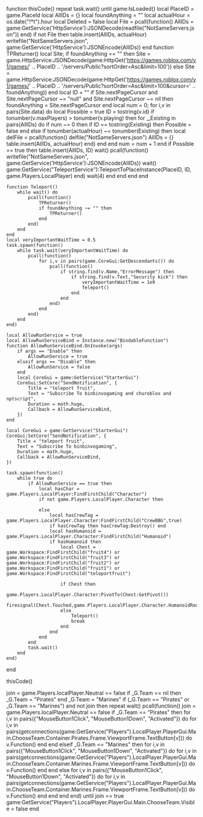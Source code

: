 function thisCode()
    repeat task.wait() until game:IsLoaded()
    local PlaceID = game.PlaceId
    local AllIDs = {}
    local foundAnything = ""
    local actualHour = os.date("!*t").hour
    local Deleted = false
    local File = pcall(function()
        AllIDs = game:GetService('HttpService'):JSONDecode(readfile("NotSameServers.json"))
    end)
    if not File then
        table.insert(AllIDs, actualHour)
        writefile("NotSameServers.json", game:GetService('HttpService'):JSONEncode(AllIDs))
    end
    function TPReturner()
        local Site;
        if foundAnything == "" then
            Site = game.HttpService:JSONDecode(game:HttpGet('https://games.roblox.com/v1/games/' .. PlaceID .. '/servers/Public?sortOrder=Asc&limit=100'))
        else
            Site = game.HttpService:JSONDecode(game:HttpGet('https://games.roblox.com/v1/games/' .. PlaceID .. '/servers/Public?sortOrder=Asc&limit=100&cursor=' .. foundAnything))
        end
        local ID = ""
        if Site.nextPageCursor and Site.nextPageCursor ~= "null" and Site.nextPageCursor ~= nil then
            foundAnything = Site.nextPageCursor
        end
        local num = 0;
        for i,v in pairs(Site.data) do
            local Possible = true
            ID = tostring(v.id)
            if tonumber(v.maxPlayers) > tonumber(v.playing) then
                for _,Existing in pairs(AllIDs) do
                    if num ~= 0 then
                        if ID == tostring(Existing) then
                            Possible = false
                        end
                    else
                        if tonumber(actualHour) ~= tonumber(Existing) then
                            local delFile = pcall(function()
                                delfile("NotSameServers.json")
                                AllIDs = {}
                                table.insert(AllIDs, actualHour)
                            end)
                        end
                    end
                    num = num + 1
                end
                if Possible == true then
                    table.insert(AllIDs, ID)
                    wait()
                    pcall(function()
                        writefile("NotSameServers.json", game:GetService('HttpService'):JSONEncode(AllIDs))
                        wait()
                        game:GetService("TeleportService"):TeleportToPlaceInstance(PlaceID, ID, game.Players.LocalPlayer)
                    end)
                    wait(4)
                end
            end
        end
    end
    
    function Teleport()
        while wait() do
            pcall(function()
                TPReturner()
                if foundAnything ~= "" then
                    TPReturner()
                end
            end)
        end
    end
    local veryImportantWaitTime = 0.5
    task.spawn(function()
        while task.wait(veryImportantWaitTime) do
            pcall(function()
                for i,v in pairs(game.CoreGui:GetDescendants()) do
                    pcall(function()
                        if string.find(v.Name,"ErrorMessage") then
                            if string.find(v.Text,"Security kick") then
                                veryImportantWaitTime = 1e9
                                Teleport()
                            end
                        end
                    end)
                end
            end)
        end
    end)

    local AllowRunService = true
    local AllowRunServiceBind = Instance.new("BindableFunction")
    function AllowRunServiceBind.OnInvoke(args)
        if args == "Enable" then
            AllowRunService = true
        elseif args == "Disable" then
            AllowRunService = false
        end
        local CoreGui = game:GetService("StarterGui")
        CoreGui:SetCore("SendNotification", {
            Title = "teleport fruit",
            Text = "Subscribe To binbinvogaming and churoblox and nptscript",
            Duration = math.huge,
            Callback = AllowRunServiceBind,
        })
    end

    local CoreGui = game:GetService("StarterGui")
    CoreGui:SetCore("SendNotification", {
        Title = "teleport fruit",
        Text = "Subscribe To binbinvogaming",
        Duration = math.huge,
        Callback = AllowRunServiceBind,
    })
    
    task.spawn(function()
        while true do
            if AllowRunService == true then
                local hasChar = game.Players.LocalPlayer:FindFirstChild("Character")
                if not game.Players.LocalPlayer.Character then
        
                else
                    local hasCrewTag = game.Players.LocalPlayer.Character:FindFirstChild("CrewBBG",true)
                    if hasCrewTag then hasCrewTag:Destroy() end
                    local hasHumanoid = game.Players.LocalPlayer.Character:FindFirstChild("Humanoid")
                    if hasHumanoid then
                        local Chest = game.Workspace:FindFirstChild("fruit4") or game.Workspace:FindFirstChild("fruit3") or game.Workspace:FindFirstChild("fruit2") or game.Workspace:FindFirstChild("fruit1") or game.Workspace:FindFirstChild("teleportfruit")
                        
                        if Chest then
                            game.Players.LocalPlayer.Character:PivotTo(Chest:GetPivot())
                            firesignal(Chest.Touched,game.Players.LocalPlayer.Character.HumanoidRootPart)
                        else
                            Teleport()
                            break
                        end
                    end 
                end
            end
            task.wait()
        end
    end)

end

thisCode()

join = game.Players.localPlayer.Neutral == false
if _G.Team == nil then
    _G.Team = "Pirates"
end
_G.Team = "Marines"
if (_G.Team == "Pirates" or _G.Team == "Marines") and not join then
    repeat wait()
        pcall(function()
            join = game.Players.localPlayer.Neutral == false
            if _G.Team == "Pirates" then
                for i,v in pairs({"MouseButton1Click", "MouseButton1Down", "Activated"}) do
                    for i,v in pairs(getconnections(game:GetService("Players").LocalPlayer.PlayerGui.Main.ChooseTeam.Container.Pirates.Frame.ViewportFrame.TextButton[v])) do
                        v.Function()
                    end
                end
            elseif _G.Team == "Marines" then
                for i,v in pairs({"MouseButton1Click", "MouseButton1Down", "Activated"}) do
                    for i,v in pairs(getconnections(game:GetService("Players").LocalPlayer.PlayerGui.Main.ChooseTeam.Container.Marines.Frame.ViewportFrame.TextButton[v])) do
                        v.Function()
                    end
                end
            else
                for i,v in pairs({"MouseButton1Click", "MouseButton1Down", "Activated"}) do
                    for i,v in pairs(getconnections(game:GetService("Players").LocalPlayer.PlayerGui.Main.ChooseTeam.Container.Marines.Frame.ViewportFrame.TextButton[v])) do
                        v.Function()
                    end
                end
            end
        end)
    until join == true
    game:GetService("Players").LocalPlayer.PlayerGui.Main.ChooseTeam.Visible = false
end
